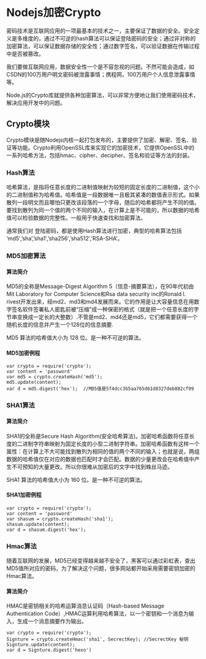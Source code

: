 # Nodejs加密Crypto
密码技术是互联网应用的一项最基本的技术之一，主要保证了数据的安全。安全定义是多维度的，通过不可逆的hash算法可以保证登陆密码的安全；通过非对称的加密算法，可以保证数据存储的安全性；通过数字签名，可以验证数据在传输过程中是否被篡改。

我们要做互联网应用，数据安全性一个是不容忽视的问题。不然可能会造成，如CSDN的100万用户明文密码被泄露事情；携程网，100万用户个人信息泄露事情等。

Node.js的Crypto库就提供各种加密算法，可以非常方便地让我们使用密码技术，解决应用开发中的问题。


## Crypto模块
Crypto模块是随Nodejs内核一起打包发布的，主要提供了加密、解密、签名、验证等功能。Crypto利用OpenSSL库来实现它的加密技术，它提供OpenSSL中的一系列哈希方法，包括hmac、cipher、decipher、签名和验证等方法的封装。

### Hash算法

哈希算法，是指将任意长度的二进制值映射为较短的固定长度的二进制值，这个小的二进制值称为哈希值。哈希值是一段数据唯一且极其紧凑的数值表示形式。如果散列一段明文而且哪怕只更改该段落的一个字母，随后的哈希都将产生不同的值。要找到散列为同一个值的两个不同的输入，在计算上是不可能的，所以数据的哈希值可以检验数据的完整性。一般用于快速查找和加密算法。

通常我们对 登陆密码，都是使用Hash算法进行加密，典型的哈希算法包括 ‘md5′,’sha’,’sha1′,’sha256′,’sha512′,’RSA-SHA’。


### MD5加密算法
#### 算法简介
MD5的全称是Message-Digest Algorithm 5（信息-摘要算法），在90年代初由Mit Laboratory for Computer Science和Rsa data security inc的Ronald l. rivest开发出来，经md2、md3和md4发展而来。它的作用是让大容量信息在用数字签名软件签署私人密匙前被“压缩”成一种保密的格式（就是把一个任意长度的字节串变换成一定长的大整数）.不管是md2、md4还是md5，它们都需要获得一个随机长度的信息并产生一个128位的信息摘要.

MD5 算法的哈希值大小为 128 位。是一种不可逆的算法。
#### MD5加密例程
```
var crypto = require('crypto');
var content = 'password'
var md5 = crypto.createHash('md5');
md5.update(content);
var d = md5.digest('hex');  //MD5值是5f4dcc3b5aa765d61d8327deb882cf99
```

### SHA1算法
#### 算法简介
SHA1的全称是Secure Hash Algorithm(安全哈希算法)。加密哈希函数将任意长度的二进制字符串映射为固定长度的小型二进制字符串。加密哈希函数有这样一个属性：在计算上不大可能找到散列为相同的值的两个不同的输入；也就是说，两组数据的哈希值仅在对应的数据也匹配时才会匹配。数据的少量更改会在哈希值中产生不可预知的大量更改。所以你很难从加密后的文字中找到蛛丝马迹。

SHA1 算法的哈希值大小为 160 位。是一种不可逆的算法。
#### SHA1加密例程
```
var crypto = require('crypto');
var content = 'password'
var shasum = crypto.createHash('sha1');
shasum.update(content);
var d = shasum.digest('hex');
```
### Hmac算法

随着互联网的发展，MD5已经变得越来越不安全了，黑客可以通过彩虹表，查出MD5值所对应的密码，为了解决这个问题，很多网站都开始采用需要密钥加密的Hmac算法。

#### 算法简介
HMAC是密钥相关的哈希运算消息认证码（Hash-based Message Authentication Code）,HMAC运算利用哈希算法，以一个密钥和一个消息为输入，生成一个消息摘要作为输出。


```
var crypto = require('crypto');
Signture = crypto.createHmac('sha1', SecrectKey); //SecrectKey 秘钥
Signture.update(content);
var d = Signture.digest('hexo')
```
